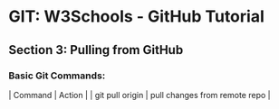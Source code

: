 
# GIT: W3Schools - GitHub Tutorial
## Section 3: Pulling from GitHub

### Basic Git Commands:
| Command | Action |
| git pull origin | pull changes from remote repo |
